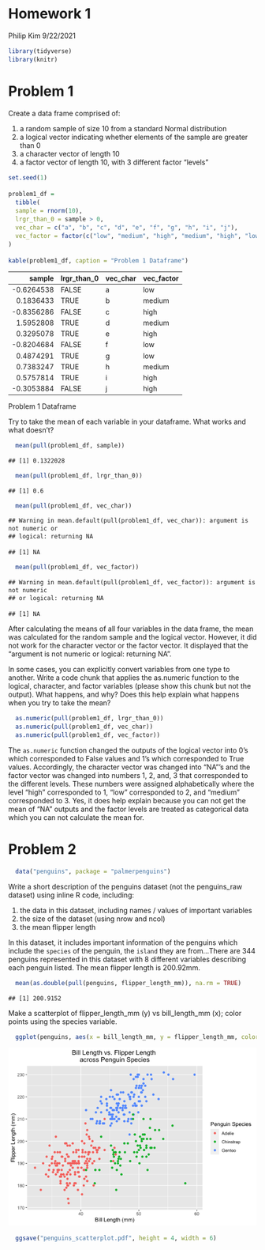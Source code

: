 Homework 1
================
Philip Kim
9/22/2021

``` r
library(tidyverse)
library(knitr)
```

# Problem 1

Create a data frame comprised of:

1.  a random sample of size 10 from a standard Normal distribution
2.  a logical vector indicating whether elements of the sample are
    greater than 0
3.  a character vector of length 10
4.  a factor vector of length 10, with 3 different factor “levels”

``` r
set.seed(1)

problem1_df = 
  tibble(
  sample = rnorm(10),
  lrgr_than_0 = sample > 0,
  vec_char = c("a", "b", "c", "d", "e", "f", "g", "h", "i", "j"),
  vec_factor = factor(c("low", "medium", "high", "medium", "high", "low", "low", "medium", "high", "high"))
)

kable(problem1_df, caption = "Problem 1 Dataframe")
```

|     sample | lrgr\_than\_0 | vec\_char | vec\_factor |
|-----------:|:--------------|:----------|:------------|
| -0.6264538 | FALSE         | a         | low         |
|  0.1836433 | TRUE          | b         | medium      |
| -0.8356286 | FALSE         | c         | high        |
|  1.5952808 | TRUE          | d         | medium      |
|  0.3295078 | TRUE          | e         | high        |
| -0.8204684 | FALSE         | f         | low         |
|  0.4874291 | TRUE          | g         | low         |
|  0.7383247 | TRUE          | h         | medium      |
|  0.5757814 | TRUE          | i         | high        |
| -0.3053884 | FALSE         | j         | high        |

Problem 1 Dataframe

Try to take the mean of each variable in your dataframe. What works and
what doesn’t?

``` r
  mean(pull(problem1_df, sample))
```

    ## [1] 0.1322028

``` r
  mean(pull(problem1_df, lrgr_than_0))
```

    ## [1] 0.6

``` r
  mean(pull(problem1_df, vec_char))
```

    ## Warning in mean.default(pull(problem1_df, vec_char)): argument is not numeric or
    ## logical: returning NA

    ## [1] NA

``` r
  mean(pull(problem1_df, vec_factor))
```

    ## Warning in mean.default(pull(problem1_df, vec_factor)): argument is not numeric
    ## or logical: returning NA

    ## [1] NA

After calculating the means of all four variables in the data frame, the
mean was calculated for the random sample and the logical vector.
However, it did not work for the character vector or the factor vector.
It displayed that the “argument is not numeric or logical: returning
NA”.

In some cases, you can explicitly convert variables from one type to
another. Write a code chunk that applies the as.numeric function to the
logical, character, and factor variables (please show this chunk but not
the output). What happens, and why? Does this help explain what happens
when you try to take the mean?

``` r
  as.numeric(pull(problem1_df, lrgr_than_0))
  as.numeric(pull(problem1_df, vec_char))
  as.numeric(pull(problem1_df, vec_factor))
```

The `as.numeric` function changed the outputs of the logical vector into
0’s which corresponded to False values and 1’s which corresponded to
True values. Accordingly, the character vector was changed into “NA”’s
and the factor vector was changed into numbers 1, 2, and, 3 that
corresponded to the different levels. These numbers were assigned
alphabetically where the level “high” corresponded to 1, “low”
corresponded to 2, and “medium” corresponded to 3. Yes, it does help
explain because you can not get the mean of “NA” outputs and the factor
levels are treated as categorical data which you can not calculate the
mean for.

# Problem 2

``` r
  data("penguins", package = "palmerpenguins")
```

Write a short description of the penguins dataset (not the penguins\_raw
dataset) using inline R code, including:

1.  the data in this dataset, including names / values of important
    variables
2.  the size of the dataset (using nrow and ncol)
3.  the mean flipper length

In this dataset, it includes important information of the penguins which
include the `species` of the penguin, the `island` they are from…There
are 344 penguins represented in this dataset with 8 different variables
describing each penguin listed. The mean flipper length is 200.92mm.

``` r
  mean(as.double(pull(penguins, flipper_length_mm)), na.rm = TRUE)
```

    ## [1] 200.9152

Make a scatterplot of flipper\_length\_mm (y) vs bill\_length\_mm (x);
color points using the species variable.

``` r
  ggplot(penguins, aes(x = bill_length_mm, y = flipper_length_mm, color = species)) + labs(x = "Bill Length (mm)", y = "Flipper Length (mm)") + ggtitle("Bill Length vs. Flipper Length \nacross Penguin Species") + labs(colour = "Penguin Species") + theme(plot.title = element_text(hjust = 0.5)) + geom_point()
```

![](p8105_hw1_pk2711_files/figure-gfm/unnamed-chunk-4-1.png)<!-- -->

``` r
  ggsave("penguins_scatterplot.pdf", height = 4, width = 6)
```
